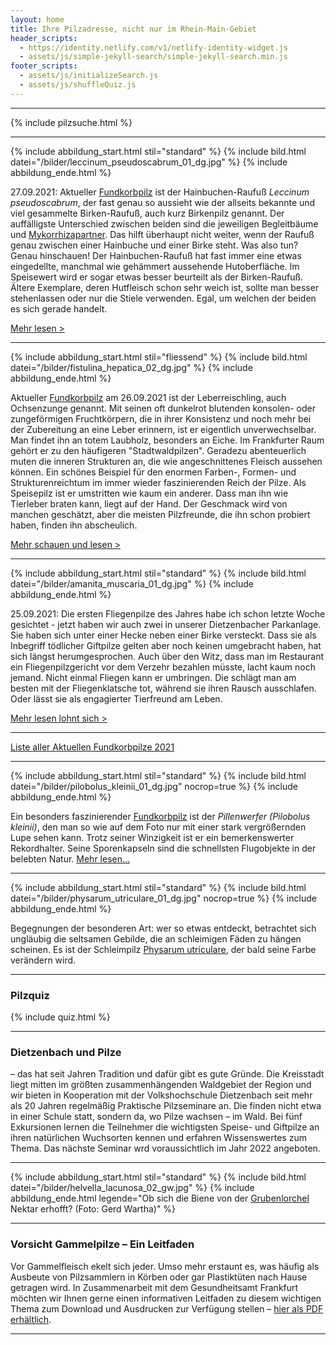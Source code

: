 ```yaml
---
layout: home
title: Ihre Pilzadresse, nicht nur im Rhein-Main-Gebiet
header_scripts:
  - https://identity.netlify.com/v1/netlify-identity-widget.js
  - assets/js/simple-jekyll-search/simple-jekyll-search.min.js
footer_scripts:
  - assets/js/initializeSearch.js
  - assets/js/shuffleQuiz.js
---
```

- - -

{% include pilzsuche.html %}

- - -

{% include abbildung_start.html stil="standard" %}
{% include bild.html datei="/bilder/leccinum_pseudoscabrum_01_dg.jpg" %}
{% include abbildung_ende.html %}

27.09.2021: Aktueller [Fundkorbpilz](AA "Glossar-") ist der Hainbuchen-Raufuß *Leccinum pseudoscabrum*, der fast genau so aussieht wie der allseits bekannte und viel gesammelte Birken-Raufuß, auch kurz Birkenpilz genannt. Der auffälligste Unterschied zwischen beiden sind die jeweiligen Begleitbäume und [Mykorrhizapartner](Mykorrhiza "Glossar"). Das hilft überhaupt nicht weiter, wenn der Raufuß genau zwischen einer Hainbuche und einer Birke steht. Was also tun? Genau hinschauen! Der Hainbuchen-Raufuß hat fast immer eine etwas eingedellte, manchmal wie gehämmert aussehende Hutoberfläche. Im Speisewert wird er sogar etwas besser beurteilt als der Birken-Raufuß. Ältere Exemplare, deren Hutfleisch schon sehr weich ist, sollte man besser stehenlassen oder nur die Stiele verwenden. Egal, um welchen der beiden es sich gerade handelt.

[Mehr lesen >](/leccinum-pseudoscabrum-hainbuchen-raufuß)

- - -

{% include abbildung_start.html stil="fliessend" %}
{% include bild.html datei="/bilder/fistulina_hepatica_02_dg.jpg" %}
{% include abbildung_ende.html %}

Aktueller [Fundkorbpilz](AA "Glossar-") am 26.09.2021 ist der Leberreischling, auch Ochsenzunge genannt. Mit seinen oft dunkelrot blutenden konsolen- oder zungeförmigen Fruchtkörpern, die in ihrer Konsistenz und noch mehr bei der Zubereitung an eine Leber erinnern, ist er eigentlich unverwechselbar. Man findet ihn an totem Laubholz, besonders an Eiche. Im Frankfurter Raum gehört er zu den häufigeren "Stadtwaldpilzen". Geradezu abenteuerlich muten die inneren Strukturen an, die wie angeschnittenes Fleisch aussehen können. Ein schönes Beispiel für den enormen Farben-, Formen- und Strukturenreichtum im immer wieder faszinierenden Reich der Pilze. Als Speisepilz ist er umstritten wie kaum ein anderer. Dass man ihn wie Tierleber braten kann, liegt auf der Hand. Der Geschmack wird von manchen geschätzt, aber die meisten Pilzfreunde, die ihn schon probiert haben, finden ihn abscheulich.

[Mehr schauen und lesen >](/pilze/fistulina-hepatica-ochsenzunge-leberreischling)

<div style="clear:  both"></div>

- - -

{% include abbildung_start.html stil="standard" %}
{% include bild.html datei="/bilder/amanita_muscaria_01_dg.jpg" %}
{% include abbildung_ende.html %}

25.09.2021: Die ersten Fliegenpilze des Jahres habe ich schon letzte Woche gesichtet - jetzt haben wir auch zwei in unserer Dietzenbacher Parkanlage. Sie haben sich unter einer Hecke neben einer Birke versteckt. Dass sie als Inbegriff tödlicher Giftpilze gelten aber noch keinen umgebracht haben, hat sich längst herumgesprochen. Auch über den Witz, dass man im Restaurant ein Fliegenpilzgericht vor dem Verzehr bezahlen müsste, lacht kaum noch jemand. Nicht einmal Fliegen kann er umbringen. Die schlägt man am besten mit der Fliegenklatsche tot, während sie ihren Rausch ausschlafen. Oder lässt sie als engagierter Tierfreund am Leben. 

[Mehr lesen lohnt sich >](/pilze/amanita-muscaria-fliegenpilz)

- - -

[Liste aller Aktuellen Fundkorbpilze 2021](/artikel/liste-aller-aktuellen-fundkorbpilze-2021.html)

- - -

{% include abbildung_start.html stil="standard" %}
{% include bild.html datei="/bilder/pilobolus_kleinii_01_dg.jpg" nocrop=true %}
{% include abbildung_ende.html %}

Ein besonders faszinierender [Fundkorbpilz](AA "Glossar-") ist der *Pillenwerfer (Pilobolus kleinii)*, den man so wie auf dem Foto nur mit einer stark vergrößernden Lupe sehen kann. Trotz seiner Winzigkeit ist er ein bemerkenswerter Rekordhalter. Seine Sporenkapseln sind die schnellsten Flugobjekte in der belebten Natur. [Mehr lesen...](/pilze/pilobolus-kleinii-pillenwerfer)

- - -

{% include abbildung_start.html stil="standard" %}
{% include bild.html datei="/bilder/physarum_utriculare_01_dg.jpg" nocrop=true %}
{% include abbildung_ende.html %}

Begegnungen der besonderen Art: wer so etwas entdeckt, betrachtet sich ungläubig die seltsamen Gebilde, die an schleimigen Fäden zu hängen scheinen. Es ist der Schleimpilz [Physarum utriculare](/pilze/physarum-utriculare-fadenfruchtschleimpilz), der bald seine Farbe verändern wird.

- - -

### Pilzquiz

{% include quiz.html %}

- - -

### Dietzenbach und Pilze

– das hat seit Jahren Tradition und dafür gibt es gute Gründe. Die Kreisstadt liegt mitten im größten zusammenhängenden Waldgebiet der Region und wir bieten in Kooperation mit der Volkshochschule Dietzenbach seit mehr als 20 Jahren regelmäßig Praktische Pilzseminare an. Die finden nicht etwa in einer Schule statt, sondern da, wo Pilze wachsen – im Wald. Bei fünf Exkursionen lernen die Teilnehmer die wichtigsten Speise- und Giftpilze an ihren natürlichen Wuchsorten kennen und erfahren Wissenswertes zum Thema. Das nächste Seminar wrd voraussichtlich im Jahr 2022 angeboten.  

- - -

{% include abbildung_start.html stil="standard" %}
{% include bild.html datei="/bilder/helvella_lacunosa_02_gw.jpg" %}
{% include abbildung_ende.html legende="Ob sich die Biene von der <a href='/pilze/helvella-lacunosa-grubenlorchel'>Grubenlorchel</a> Nektar erhofft?  (Foto: Gerd Wartha)" %}

- - -

### Vorsicht Gammelpilze – Ein Leitfaden

Vor Gammelfleisch ekelt sich jeder. Umso mehr erstaunt es, was häufig als Ausbeute von Pilzsammlern in Körben oder gar Plastiktüten nach Hause getragen wird. In Zusammenarbeit mit dem Gesundheitsamt Frankfurt möchten wir Ihnen gerne einen informativen Leitfaden zu diesem wichtigen Thema zum Download und Ausdrucken zur Verfügung stellen – [hier als PDF erhältlich](/assets/docs/Fundkorb.de-Gammelpilze.pdf).

- - -